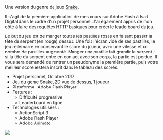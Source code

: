 Une version du genre de jeux [Snake](https://fr.wikipedia.org/wiki/Snake_%28jeu_vid%C3%A9o%29 "Wikipedia").

Il s'agit de la première application de mes cours sur Adobe Flash à Isart Digital dans le cadre d'un projet personnel. J'ai également appris de mon côté à faire des requêtes HTTP basiques pour créer le leaderboard du jeu.

Le but du jeu est de manger toutes les pastilles roses en faisant passer la tête du serpent (en rouge) dessus. Une fois l'écran vidé de ses pastilles, le jeu redémarre en conservant le score du joueur, avec une vitesse et un nombre de pastilles augmenté. Manger une pastille fait grandir le serpent ; si la tête du serpent entre en contact avec son corps, la partie est perdue. Il vous sera demandé de rentrer un pseudonyme la première partie, puis votre meilleur score restera inscrit dans le tableau des scores.

+ Projet personnel, Octobre 2017
+ Jeu du genre Snake, 2D vue de dessus, 1 joueur
+ Plateforme : Adobe Flash Player
+ Features :
    - Difficulté progressive
    - Leaderboard en ligne
+ Technologies utilisées :
    - ActionScript 3
    - Adobe Flash Player
    - Adobe Animate

![](°project-image°)